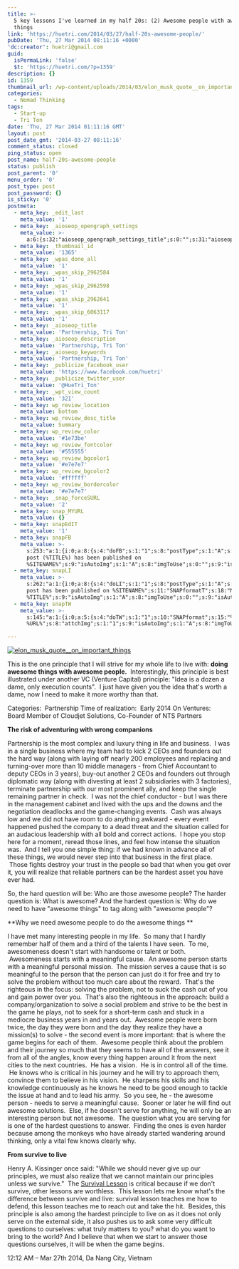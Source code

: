 ```yaml
---
title: >-
  5 key lessons I've learned in my half 20s: (2) Awesome people with awesome
  things
link: 'https://huetri.com/2014/03/27/half-20s-awesome-people/'
pubDate: 'Thu, 27 Mar 2014 08:11:16 +0000'
'dc:creator': huetri@gmail.com
guid:
  isPermaLink: 'false'
  $t: 'https://huetri.com/?p=1359'
description: {}
id: 1359
thumbnail_url: /wp-content/uploads/2014/03/elon_musk_quote__on_important_things.jpg
categories:
  - Nomad Thinking
tags:
  - Start-up
  - Tri Ton
date: 'Thu, 27 Mar 2014 01:11:16 GMT'
layout: post
post_date_gmt: '2014-03-27 08:11:16'
comment_status: closed
ping_status: open
post_name: half-20s-awesome-people
status: publish
post_parent: '0'
menu_order: '0'
post_type: post
post_password: {}
is_sticky: '0'
postmeta:
  - meta_key: _edit_last
    meta_value: '1'
  - meta_key: _aioseop_opengraph_settings
    meta_value: >-
      a:6:{s:32:"aioseop_opengraph_settings_title";s:0:"";s:31:"aioseop_opengraph_settings_desc";s:0:"";s:36:"aioseop_opengraph_settings_customimg";s:0:"";s:37:"aioseop_opengraph_settings_imagewidth";s:0:"";s:38:"aioseop_opengraph_settings_imageheight";s:0:"";s:35:"aioseop_opengraph_settings_category";s:0:"";}
  - meta_key: _thumbnail_id
    meta_value: '1365'
  - meta_key: _wpas_done_all
    meta_value: '1'
  - meta_key: _wpas_skip_2962584
    meta_value: '1'
  - meta_key: _wpas_skip_2962598
    meta_value: '1'
  - meta_key: _wpas_skip_2962641
    meta_value: '1'
  - meta_key: _wpas_skip_6063117
    meta_value: '1'
  - meta_key: _aioseop_title
    meta_value: 'Partnership, Tri Ton'
  - meta_key: _aioseop_description
    meta_value: 'Partnership, Tri Ton'
  - meta_key: _aioseop_keywords
    meta_value: 'Partnership, Tri Ton'
  - meta_key: _publicize_facebook_user
    meta_value: 'https://www.facebook.com/huetri'
  - meta_key: _publicize_twitter_user
    meta_value: '@HueTri_Ton'
  - meta_key: _wpt_view_count
    meta_value: '321'
  - meta_key: wp_review_location
    meta_value: bottom
  - meta_key: wp_review_desc_title
    meta_value: Summary
  - meta_key: wp_review_color
    meta_value: '#1e73be'
  - meta_key: wp_review_fontcolor
    meta_value: '#555555'
  - meta_key: wp_review_bgcolor1
    meta_value: '#e7e7e7'
  - meta_key: wp_review_bgcolor2
    meta_value: '#ffffff'
  - meta_key: wp_review_bordercolor
    meta_value: '#e7e7e7'
  - meta_key: _snap_forceSURL
    meta_value: '2'
  - meta_key: snap_MYURL
    meta_value: {}
  - meta_key: snapEdIT
    meta_value: '1'
  - meta_key: snapFB
    meta_value: >-
      s:253:"a:1:{i:0;a:8:{s:4:"doFB";s:1:"1";s:8:"postType";s:1:"A";s:10:"AttachPost";s:1:"2";s:10:"SNAPformat";s:51:"New
      post (%TITLE%) has been published on
      %SITENAME%";s:9:"isAutoImg";s:1:"A";s:8:"imgToUse";s:0:"";s:9:"isAutoURL";s:1:"A";s:8:"urlToUse";s:0:"";}}";
  - meta_key: snapLI
    meta_value: >-
      s:262:"a:1:{i:0;a:8:{s:4:"doLI";s:1:"1";s:8:"postType";s:1:"A";s:10:"SNAPformat";s:41:"New
      post has been published on %SITENAME%";s:11:"SNAPformatT";s:18:"New Post -
      %TITLE%";s:9:"isAutoImg";s:1:"A";s:8:"imgToUse";s:0:"";s:9:"isAutoURL";s:1:"A";s:8:"urlToUse";s:0:"";}}";
  - meta_key: snapTW
    meta_value: >-
      s:145:"a:1:{i:0;a:5:{s:4:"doTW";s:1:"1";s:10:"SNAPformat";s:15:"%TITLE% -
      %URL%";s:8:"attchImg";s:1:"1";s:9:"isAutoImg";s:1:"A";s:8:"imgToUse";s:0:"";}}";

---
```

[![elon_musk_quote__on_important_things](https://huetri.com/wp-content/uploads/2014/03/elon_musk_quote__on_important_things.jpg)](https://huetri.com/wp-content/uploads/2014/03/elon_musk_quote__on_important_things.jpg)

This is the one principle that I will strive for my whole life to live with: **doing awesome things with awesome people.**  Interestingly, this principle is best illustrated under another VC (Venture Capital) principle: "Idea is a dozen a dame, only execution counts".  I just have given you the idea that's worth a dame, now I need to make it more worthy than that.

Categories:  Partnership Time of realization:  Early 2014 On Ventures:  Board Member of Cloudjet Solutions, Co-Founder of NTS Partners

**The risk of adventuring with wrong companions**

Partnership is the most complex and luxury thing in life and business.  I was in a single business where my team had to kick 2 CEOs and founders out the hard way (along with laying off nearly 200 employees and replacing and turning-over more than 10 middle managers - from Chief Accountant to deputy CEOs in 3 years), buy-out another 2 CEOs and founders out through diplomatic way (along with divesting at least 2 subsidiaries with 3 factories), terminate partnership with our most prominent ally, and keep the single remaining partner in check.  I was not the chief conductor - but I was there in the management cabinet and lived with the ups and the downs and the negotiation deadlocks and the game-changing events.  Cash was always low and we did not have room to do anything awkward - every event happened pushed the company to a dead threat and the situation called for an audacious leadership with all bold and correct actions.  I hope you stop here for a moment, reread those lines, and feel how intense the situation was.  And I tell you one simple thing: if we had known in advance all of these things, we would never step into that business in the first place.  Those fights destroy your trust in the people so bad that when you get over it, you will realize that reliable partners can be the hardest asset you have ever had.

So, the hard question will be: Who are those awesome people? The harder question is: What is awesome? And the hardest question is: Why do we need to have "awesome things" to tag along with "awesome people"?

**Why we need awesome people to do the awesome things **

I have met many interesting people in my life.  So many that I hardly remember half of them and a third of the talents I have seen.  To me, awesomeness doesn't start with handsome or talent or both.  Awesomeness starts with a meaningful cause.  An awesome person starts with a meaningful personal mission.  The mission serves a cause that is so meaningful to the person that the person can just do it for free and try to solve the problem without too much care about the reward.  That's the righteous in the focus: solving the problem, not to suck the cash out of you and gain power over you.  That's also the righteous in the approach: build a company/organization to solve a social problem and strive to be the best in the game he plays, not to seek for a short-term cash and stuck in a mediocre business years in and years out.  Awesome people were born twice, the day they were born and the day they realize they have a mission(s) to solve - the second event is more important: that is where the game begins for each of them.  Awesome people think about the problem and their journey so much that they seems to have all of the answers, see it from all of the angles, know every thing happen around it from the next cities to the next countries.  He has a vision.  He is in control all of the time.  He knows who is critical in his journey and he will try to approach them, convince them to believe in his vision.  He sharpens his skills and his knowledge continuously as he knows he need to be good enough to tackle the issue at hand and to lead his army.  So you see, he - the awesome person - needs to serve a meaningful cause.  Sooner or later he will find out awesome solutions.  Else, if he doesn't serve for anything, he will only be an interesting person but not awesome.  The question what you are serving for is one of the hardest questions to answer.  Finding the ones is even harder because among the monkeys who have already started wandering around thinking, only a vital few knows clearly why.

**From survive to live**

Henry A. Kissinger once said: "While we should never give up our principles, we must also realize that we cannot maintain our principles unless we survive."  The [Survival Lesson](https://huetri.com/2014/03/24/half-20s-survival/ "Survival Lesson") is critical because if we don't survive, other lessons are worthless.  This lesson lets me know what's the difference between survive and live: survival lesson teaches me how to defend, this lesson teaches me to reach out and take the hit.  Besides, this principle is also among the hardest principle to live on as it does not only serve on the external side, it also pushes us to ask some very difficult questions to ourselves: what truly matters to you? what do you want to bring to the world? And I believe that when we start to answer those questions ourselves, it will be when the game begins.

12:12 AM – Mar 27th 2014, Da Nang City, Vietnam